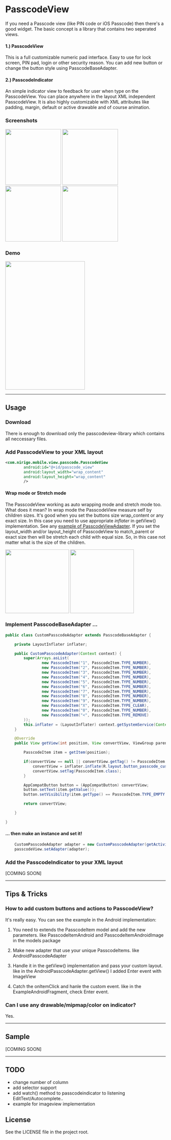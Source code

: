 # PasscodeView
If you need a Passcode view (like PIN code or iOS Passcode) then there's a good widget. The basic
concept is a library that contains two seperated views.

#### 1.) PasscodeView
This is a full customizable numeric pad interface. Easy to use for lock screen, PIN pad, login or
other security reason. You can add new button or change the button style using PasscodeBaseAdapter.

#### 2.) PasscodeIndicator
An simple indicator view to feedback for user when type on the PasscodeView. You can place anywhere
in the layout XML independent PasscodeView. It is also highly customizable with XML attributes like
padding, margin, default or active drawable and of course animation.

### Screenshots
<img src="https://github.com/siczmj/passcodeview/blob/master/screenshots/passcode_view_example_plain.png" width="175" />
<img src="https://github.com/siczmj/passcodeview/blob/master/screenshots/passcode_view_example_customized.png" width="175" />
<img src="https://github.com/siczmj/passcodeview/blob/master/screenshots/passcode_view_example_ios.png" width="175" />
<img src="https://github.com/siczmj/passcodeview/blob/master/screenshots/passcode_view_example_android.png" width="175" />

### Demo
<img src="https://github.com/siczmj/passcodeview/blob/master/screenshots/passcode_view_android_capture.gif" width="250" height="403" />

------

## Usage

### Download
There is enough to download only the passcodeview-library which contains all neccessary files.

### Add PasscodeView to your XML layout
```xml
<com.nirigo.mobile.view.passcode.PasscodeView
        android:id="@+id/passcode_view"
        android:layout_width="wrap_content"
        android:layout_height="wrap_content"
        />
```

#### Wrap mode or Stretch mode

The PasscodeView working as auto wrapping mode and stretch mode too. What does it mean? In wrap mode
the PasscodeView measure self by children sizes. It's good when you set the buttons size wrap_content
or any exact size. In this case you need to use appropriate *inflater* in getView() implementation.
See any [example of PasscodeViewAdapter](https://github.com/siczmj/passcodeview/tree/master/passcodeview-example/src/main/java/com/nirigo/mobile/passcode/examples/adapters).
If you set the layout_width and/or layout_height of PasscodeView to match_parent or exact size then
will be stretch each child with equal size. So, in this case not matter what is the size of the
children.

<img src="https://github.com/siczmj/passcodeview/blob/master/screenshots/passcode_view_wrap_mode.png" width="200" />
<img src="https://github.com/siczmj/passcodeview/blob/master/screenshots/passcode_view_stretch_mode.png" width="200" />


### Implement PasscodeBaseAdapter ...
```java
public class CustomPasscodeAdapter extends PasscodeBaseAdapter {

    private LayoutInflater inflater;

    public CustomPasscodeAdapter(Context context) {
        super(Arrays.asList(
                new PasscodeItem("1", PasscodeItem.TYPE_NUMBER),
                new PasscodeItem("2", PasscodeItem.TYPE_NUMBER),
                new PasscodeItem("3", PasscodeItem.TYPE_NUMBER),
                new PasscodeItem("4", PasscodeItem.TYPE_NUMBER),
                new PasscodeItem("5", PasscodeItem.TYPE_NUMBER),
                new PasscodeItem("6", PasscodeItem.TYPE_NUMBER),
                new PasscodeItem("7", PasscodeItem.TYPE_NUMBER),
                new PasscodeItem("8", PasscodeItem.TYPE_NUMBER),
                new PasscodeItem("9", PasscodeItem.TYPE_NUMBER),
                new PasscodeItem("X", PasscodeItem.TYPE_CLEAR),
                new PasscodeItem("0", PasscodeItem.TYPE_NUMBER),
                new PasscodeItem("<", PasscodeItem.TYPE_REMOVE)
        ));
        this.inflater = (LayoutInflater) context.getSystemService(Context.LAYOUT_INFLATER_SERVICE);
    }

    @Override
    public View getView(int position, View convertView, ViewGroup parent) {

        PasscodeItem item = getItem(position);

        if(convertView == null || convertView.getTag() != PasscodeItem.class){
            convertView = inflater.inflate(R.layout.button_passcode_custom, parent, false);
            convertView.setTag(PasscodeItem.class);
        }

        AppCompatButton button = (AppCompatButton) convertView;
        button.setText(item.getValue());
        button.setVisibility(item.getType() == PasscodeItem.TYPE_EMPTY ? View.INVISIBLE : View.VISIBLE);

        return convertView;

    }

}
```

#### ... then make an instance and set it!
```java
    CustomPasscodeAdapter adapter = new CustomPasscodeAdapter(getActivity());
    passcodeView.setAdapter(adapter);
```


### Add the PasscodeIndicator to your XML layout

[COMING SOON]


------

## Tips & Tricks

### How to add custom buttons and actions to PasscodeView?

It's really easy. You can see the example in the Android implementation:

1. You need to extends the PasscodeItem model and add the new parameters.
like PasscodeItemAndroid and PasscodeItemAndroidImage in the models package

2. Make new adapter that use your unique PasscodeItems.
like AndroidPasscodeAdapter

3. Handle it in the getView() implementation and pass your custom layout.
like in the AndroidPasscodeAdapter.getView() I added Enter event with ImageView

4. Catch the onItemClick and hanle the custom event.
like in the ExampleAndroidFragment, check Enter event.


### Can I use any drawable/mipmap/color on indicator?

Yes.

------

## Sample

[COMING SOON]


------

## TODO

- change number of column
- add selector support
- add watch() method to passcodeindicator to listening EditText/Autocomplete..
- example for imageview implementation


## License
See the LICENSE file in the project root.

